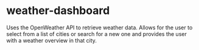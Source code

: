 # weather-dashboard
Uses the OpenWeather API to retrieve weather data. Allows for the user to select from a list of cities or search for a new one and provides the user with a weather overview in that city.
